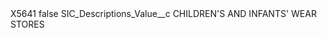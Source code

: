 <?xml version="1.0" encoding="UTF-8"?>
<CustomMetadata xmlns="http://soap.sforce.com/2006/04/metadata" xmlns:xsi="http://www.w3.org/2001/XMLSchema-instance" xmlns:xsd="http://www.w3.org/2001/XMLSchema">
    <label>X5641</label>
    <protected>false</protected>
    <values>
        <field>SIC_Descriptions_Value__c</field>
        <value xsi:type="xsd:string">CHILDREN&apos;S AND INFANTS&apos; WEAR STORES</value>
    </values>
</CustomMetadata>
